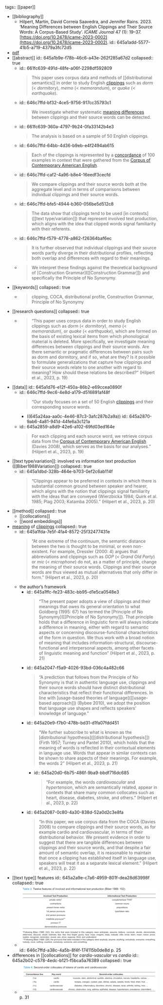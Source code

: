 tags:: [[paper]]

- [[bibliography]]
	- Hilpert, Martin, David Correia Saavedra, and Jennifer Rains. 2023. ‘Meaning Differences between English Clippings and Their Source Words: A Corpus-Based Study’. *ICAME Journal* 47 (1): 19–37. [https://doi.org/10.2478/icame-2023-0002](https://doi.org/10.2478/icame-2023-0002).
	  id:: 645a1add-5577-41b5-a719-4379a3fc72d5
- [pdf](../assets/Hilpert2023Meaning_1683626839872_0.pdf)
- [[abstract]]
  id:: 645a1b9e-f78b-46c6-a43e-262f285a67d2
  collapsed:: true
	- id:: 661fc639-491d-48fe-a06f-2298df592809
	  > This paper uses corpus data and methods of [[distributional semantics]] in order to study English [clippings]([[clipping]]) such as *dorm* (< *dormitory*), *memo* (< *memorandum*), or *quake* (< *earthquake*).
	- id:: 646c7ffd-bf32-4ce5-9756-917cc35793c1
	  > We investigate whether systematic [meaning differences]([[semantic/variation]]) between clippings and their source words can be detected.
	- id:: 661fc639-360a-4797-9b24-0fa33142b4e3
	  > The analysis is based on a sample of 50 English clippings.
	- id:: 646c7ffd-64bb-4d36-b9eb-e4f2494ab615
	  > Each of the clippings is represented by a [concordance]([[concordance]]) of 100 examples in context that were gathered from the [Corpus of Contemporary American English]([[COCA]]).
	- id:: 646c7ffd-caf2-4a96-b8e4-16eedf3cecfd
	  > We compare clippings and their source words both at the aggregate level and in terms of comparisons between individual clippings and their source words.
	- id:: 646c7ffd-bfe5-4944-b360-056be5d512c8
	  > The data show that clippings tend to be used [in contexts]([[text type/variation]]) that represent involved text production, which aligns with the idea that clipped words signal familiarity with their referents.
	- id:: 646c7ffd-f579-4778-a862-f26364baf6ec
	  > It is further observed that individual clippings and their source words partly diverge in their distributional profiles, reflecting both overlap and differences with regard to their meanings.
	- > We interpret these findings against the theoretical background of [Construction Grammar]([[Construction Grammar]]) and specifically the Principle of No Synonymy.
- [[keywords]]
  collapsed:: true
	- > clipping, COCA, distributional profile, Construction Grammar, Principle of No Synonymy
- [[research questions]]
  collapsed:: true
	- > “This paper uses corpus data in order to study English clippings such as *dorm* (< *dormitory*), *memo* (< *memorandum*), or *quake* (< *earthquake*), which are formed on the basis of existing lexical items from which phonological material is deleted. More specifically, we investigate meaning differences between clippings and their source words. Are there semantic or pragmatic differences between pairs such as dorm and dormitory, and if so, what are they? Is it possible to formulate generalizations that capture how clippings and their source words relate to one another with regard to meaning? How should these relations be described?” (Hilpert et al., 2023, p. 19)
- [[data]]
  id:: 645a1d76-e12f-450a-86b2-e69ccea0890f
	- id:: 646c7ffd-9ec6-4e8d-a179-d516891af48f
	  > “Our study focuses on a set of 50 English [clippings]([[clipping]]) and their corresponding source words.
		- ((645a24aa-aa0c-4e46-87c3-3afc287b2a9a))
		  id:: 645a2870-9ab6-4a81-941d-44fe6a3c121a
	- id:: 645a2859-a8d9-42e6-a102-69fd03ed164e
	  > For each clipping and each source word, we retrieve corpus data from the [Corpus of Contemporary American English]([[COCA]]) (Davies 2008), which serves as the basis for our analyses.” (Hilpert et al., 2023, p. 19)
- [[text type/variation]]: involved vs information text production ([[Biber1988Variation]])
  collapsed:: true
	- id:: 645a1dbd-328b-464e-b703-0ef2c6ab114f
	  > “Clippings appear to be preferred in contexts in which there is substantial common ground between speaker and hearer, which aligns with the notion that clippings signal familiarity with the ideas that are conveyed (Wierzbicka 1984; Quirk et al. 1985; Plag 2003; Katamba 2005).” (Hilpert et al., 2023, p. 20)
- [[method]]
  collapsed:: true
	- [[collocations]]
	- [[word embeddings]]
- [meaning]([[meaning]]) of [clippings]([[clipping]])
  collapsed:: true
	- id:: 645a1fda-7e5f-4fa4-8572-25f32477431e
	  > “At one extreme of the continuum, the semantic distance between the two is thought to be minimal, or even non-existent. For example, Dressler (2000: 4) argues that abbreviations and clippings such as *GOP* (< *Grand Old Party*) or *mic* (< *microphone*) do not, as a matter of principle, change the meaning of their source words. Clippings and their source words are thus viewed as mutual alternatives that only differ in form.” (Hilpert et al., 2023, p. 20)
	- the author’s framework
		- id:: 645a1ffc-fe23-483c-bb95-d1e5ca0548e3
		  > “The present paper adopts a view of clippings and their meanings that owes its general orientation to what Goldberg (1995: 67) has termed the [Principle of No Synonymy]([[Principle of No Synonymy]]). That principle holds that a difference in linguistic form will always indicate a difference in meaning, either with regard to semantic aspects or concerning discourse-functional characteristics of the form in question. We thus work with a broad notion of meaning that includes information-structural, discourse-functional and interpersonal aspects, among other facets of linguistic meaning and function” (Hilpert et al., 2023, p. 21)
		- id:: 645a2047-f5a9-4026-93bd-036c4a482c66
		  > “A prediction that follows from the Principle of No Synonymy is that in authentic language use, clippings and their source words should have distinct distributional characteristics that reflect their functional differences. In line with [usage-based theories of language]([[usage-based approach]]) (Bybee 2010), we adopt the position that language use shapes and reflects speakers’ knowledge of language.”
		- id:: 645a20e9-f7b0-478b-bd31-d1fa07fdd451
		  > “We further subscribe to what is known as the [distributional hypothesis]([[distributional hypothesis]]) (Firth 1957; Turney and Pantel 2010), which holds that the meaning of words is reflected in their contextual elements in language use. Words that appear in similar contexts can be shown to share aspects of their meanings. For example, the words 2” (Hilpert et al., 2023, p. 21)
			- id:: 645a20d0-6b75-486f-9ba9-bbdf716dc685
			  > “For example, the words *cardiovascular* and *hypertension*, which are semantically related, appear in contexts that share many common collocates such as heart, disease, diabetes, stroke, and others.” (Hilpert et al., 2023, p. 22)
		- id:: 645a2087-0c80-4a30-838d-52a0d2c3e8fa
		  > “In this paper, we use corpus data from the COCA (Davies 2008) to compare clippings and their source words, as for example cardio and cardiovascular, in terms of their distributional behavior. We present evidence in order to suggest that there are tangible differences between clippings and their source words, and that despite a fair amount of semantic overlap, it is reasonable to maintain that once a clipping has established itself in language use, speakers will treat it as a separate lexical element.” (Hilpert et al., 2023, p. 22)
- [[text type]] features
  id:: 645a2a9e-c7a6-4959-801f-dea28d63998f
  collapsed:: true
	- ![image.png](../assets/image_1683630755727_0.png)
	  id:: 646c7ffd-a38c-4a5b-8f4f-174115b0de8d
	  p. 25
- differences in [[collocations]] for *cardio-vascular* vs *cardio*
  id:: 645a2b02-c578-4edc-b121-f5bca5a76389
  collapsed:: true
	- ![image.png](../assets/image_1683630867757_0.png)
	  p. 31